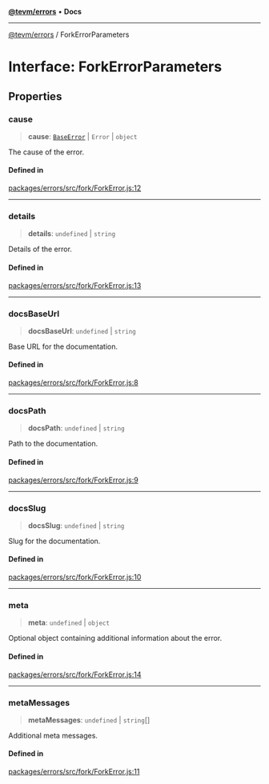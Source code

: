 [**@tevm/errors**](../README.md) • **Docs**

***

[@tevm/errors](../globals.md) / ForkErrorParameters

# Interface: ForkErrorParameters

## Properties

### cause

> **cause**: [`BaseError`](../classes/BaseError.md) \| `Error` \| `object`

The cause of the error.

#### Defined in

[packages/errors/src/fork/ForkError.js:12](https://github.com/qbzzt/tevm-monorepo/blob/main/packages/errors/src/fork/ForkError.js#L12)

***

### details

> **details**: `undefined` \| `string`

Details of the error.

#### Defined in

[packages/errors/src/fork/ForkError.js:13](https://github.com/qbzzt/tevm-monorepo/blob/main/packages/errors/src/fork/ForkError.js#L13)

***

### docsBaseUrl

> **docsBaseUrl**: `undefined` \| `string`

Base URL for the documentation.

#### Defined in

[packages/errors/src/fork/ForkError.js:8](https://github.com/qbzzt/tevm-monorepo/blob/main/packages/errors/src/fork/ForkError.js#L8)

***

### docsPath

> **docsPath**: `undefined` \| `string`

Path to the documentation.

#### Defined in

[packages/errors/src/fork/ForkError.js:9](https://github.com/qbzzt/tevm-monorepo/blob/main/packages/errors/src/fork/ForkError.js#L9)

***

### docsSlug

> **docsSlug**: `undefined` \| `string`

Slug for the documentation.

#### Defined in

[packages/errors/src/fork/ForkError.js:10](https://github.com/qbzzt/tevm-monorepo/blob/main/packages/errors/src/fork/ForkError.js#L10)

***

### meta

> **meta**: `undefined` \| `object`

Optional object containing additional information about the error.

#### Defined in

[packages/errors/src/fork/ForkError.js:14](https://github.com/qbzzt/tevm-monorepo/blob/main/packages/errors/src/fork/ForkError.js#L14)

***

### metaMessages

> **metaMessages**: `undefined` \| `string`[]

Additional meta messages.

#### Defined in

[packages/errors/src/fork/ForkError.js:11](https://github.com/qbzzt/tevm-monorepo/blob/main/packages/errors/src/fork/ForkError.js#L11)
